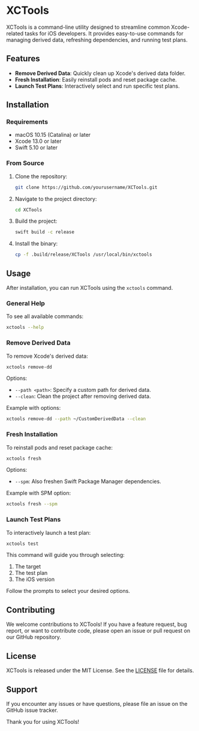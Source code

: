 # XCTools

XCTools is a command-line utility designed to streamline common Xcode-related tasks for iOS developers. It provides easy-to-use commands for managing derived data, refreshing dependencies, and running test plans.

## Features

- **Remove Derived Data**: Quickly clean up Xcode's derived data folder.
- **Fresh Installation**: Easily reinstall pods and reset package cache.
- **Launch Test Plans**: Interactively select and run specific test plans.

## Installation

### Requirements

- macOS 10.15 (Catalina) or later
- Xcode 13.0 or later
- Swift 5.10 or later

### From Source

1. Clone the repository:
   ```bash
   git clone https://github.com/yourusername/XCTools.git
   ```

2. Navigate to the project directory:
   ```bash
   cd XCTools
   ```

3. Build the project:
   ```bash
   swift build -c release
   ```

4. Install the binary:
   ```bash
   cp -f .build/release/XCTools /usr/local/bin/xctools
   ```

## Usage

After installation, you can run XCTools using the `xctools` command.

### General Help

To see all available commands:

```bash
xctools --help
```

### Remove Derived Data

To remove Xcode's derived data:

```bash
xctools remove-dd
```

Options:
- `--path <path>`: Specify a custom path for derived data.
- `--clean`: Clean the project after removing derived data.

Example with options:
```bash
xctools remove-dd --path ~/CustomDerivedData --clean
```

### Fresh Installation

To reinstall pods and reset package cache:

```bash
xctools fresh
```

Options:
- `--spm`: Also freshen Swift Package Manager dependencies.

Example with SPM option:
```bash
xctools fresh --spm
```

### Launch Test Plans

To interactively launch a test plan:

```bash
xctools test
```

This command will guide you through selecting:
1. The target
2. The test plan
3. The iOS version

Follow the prompts to select your desired options.

## Contributing

We welcome contributions to XCTools! If you have a feature request, bug report, or want to contribute code, please open an issue or pull request on our GitHub repository.

## License

XCTools is released under the MIT License. See the [LICENSE](LICENSE) file for details.

## Support

If you encounter any issues or have questions, please file an issue on the GitHub issue tracker.

Thank you for using XCTools!
